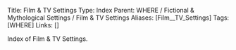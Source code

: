 Title: Film & TV Settings
Type: Index
Parent: WHERE / Fictional & Mythological Settings / Film & TV Settings
Aliases: [Film__TV_Settings]
Tags: [WHERE]
Links: []

Index of Film & TV Settings.
